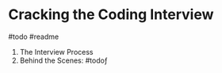 # Cracking the Coding Interview
#todo #readme

1. The Interview Process
2. Behind the Scenes: #todoƒ